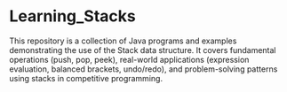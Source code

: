 # Learning_Stacks
This repository  is a collection of Java programs and examples demonstrating the use of the Stack data structure. It covers fundamental operations (push, pop, peek), real-world applications (expression evaluation, balanced brackets, undo/redo), and problem-solving patterns using stacks in competitive programming.
